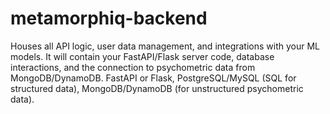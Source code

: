 # metamorphiq-backend
Houses all API logic, user data management, and integrations with your ML models. It will contain your FastAPI/Flask server code, database interactions, and the connection to psychometric data from MongoDB/DynamoDB.
FastAPI or Flask, PostgreSQL/MySQL (SQL for structured data), MongoDB/DynamoDB (for unstructured psychometric data).
